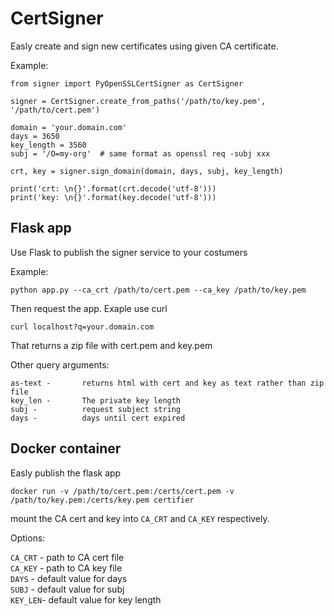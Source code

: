 # CertSigner

Easly create and sign new certificates using given CA certificate.

Example:
```
from signer import PyOpenSSLCertSigner as CertSigner

signer = CertSigner.create_from_paths('/path/to/key.pem', '/path/to/cert.pem')

domain = 'your.domain.com'
days = 3650
key_length = 3560
subj = '/O=my-org'  # same format as openssl req -subj xxx

crt, key = signer.sign_domain(domain, days, subj, key_length)

print('crt: \n{}'.format(crt.decode('utf-8')))
print('key: \n{}'.format(key.decode('utf-8')))
```

## Flask app
Use Flask to publish the signer service to your costumers

Example:
```
python app.py --ca_crt /path/to/cert.pem --ca_key /path/to/key.pem
```

Then request the app.
Exaple use curl
```
curl localhost?q=your.domain.com
```
That returns a zip file with cert.pem and key.pem

Other query arguments:
```
as-text -       returns html with cert and key as text rather than zip file
key_len -       The private key length
subj -          request subject string
days -          days until cert expired
```

## Docker container
Easly publish the flask app
```
docker run -v /path/to/cert.pem:/certs/cert.pem -v /path/to/key.pem:/certs/key.pem certifier
```
mount the CA cert and key into `CA_CRT` and `CA_KEY` respectively.

Options:

`CA_CRT` -      path to CA cert file \
`CA_KEY` -      path to CA key file \
`DAYS`   -      default value for days \
`SUBJ`   -      default value for subj \
`KEY_LEN`-      default value for key length

